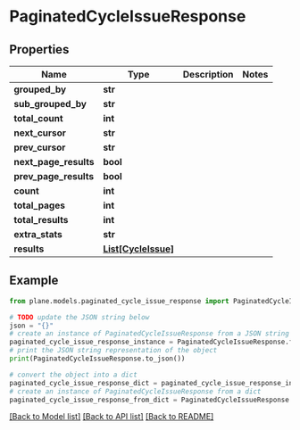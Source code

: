 # PaginatedCycleIssueResponse


## Properties

Name | Type | Description | Notes
------------ | ------------- | ------------- | -------------
**grouped_by** | **str** |  | 
**sub_grouped_by** | **str** |  | 
**total_count** | **int** |  | 
**next_cursor** | **str** |  | 
**prev_cursor** | **str** |  | 
**next_page_results** | **bool** |  | 
**prev_page_results** | **bool** |  | 
**count** | **int** |  | 
**total_pages** | **int** |  | 
**total_results** | **int** |  | 
**extra_stats** | **str** |  | 
**results** | [**List[CycleIssue]**](CycleIssue.md) |  | 

## Example

```python
from plane.models.paginated_cycle_issue_response import PaginatedCycleIssueResponse

# TODO update the JSON string below
json = "{}"
# create an instance of PaginatedCycleIssueResponse from a JSON string
paginated_cycle_issue_response_instance = PaginatedCycleIssueResponse.from_json(json)
# print the JSON string representation of the object
print(PaginatedCycleIssueResponse.to_json())

# convert the object into a dict
paginated_cycle_issue_response_dict = paginated_cycle_issue_response_instance.to_dict()
# create an instance of PaginatedCycleIssueResponse from a dict
paginated_cycle_issue_response_from_dict = PaginatedCycleIssueResponse.from_dict(paginated_cycle_issue_response_dict)
```
[[Back to Model list]](../README.md#documentation-for-models) [[Back to API list]](../README.md#documentation-for-api-endpoints) [[Back to README]](../README.md)


